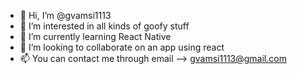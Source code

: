 - 👋 Hi, I’m @gvamsi1113
- 👀 I’m interested in all kinds of goofy stuff
- 🌱 I’m currently learning React Native
- 💞️ I’m looking to collaborate on an app using react
- 📫 You can contact me through email --> gvamsi1113@gmail.com

<!---
gvamsi1113/gvamsi1113 is a ✨ special ✨ repository because its `README.md` (this file) appears on your GitHub profile.
You can click the Preview link to take a look at your changes.
--->
